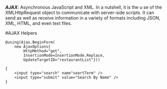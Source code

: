<b><i>AJAX</i></b>: Asynchronous JavaScript and XML.  In a nutshell, it is the u se of the XMLHttpRequest object to communicate with server-side scripts.  It can send as well as receive information in a variety of formats including JSON, XML, HTML, and even text files.  

#AJAX Helpers
```razor
@using(Ajax.BeginForm(
	new AjaxOptions{
		HttpMethod="get",
		InsertionMode=InsertionMode.Replace,
		UpdateTargetID="restaurantList"}))
		
{
	<input type="search" name"seartTerm" />
	<input type="submit" value="Search By Name" />
}
```